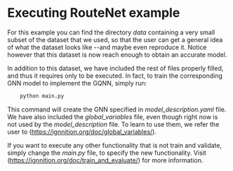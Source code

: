 # Executing RouteNet example

For this example you can find the directory *data* containing a very small subset of the dataset that we used, so that the user can get a general idea of what the dataset looks like --and maybe even reproduce it. Notice however that this dataset is now reach enough to obtain an accurate model.
 
In addition to this dataset, we have included the rest of files properly filled, and thus it requires only to be executed. In fact, to train the corresponding GNN model to implement the GQNN, simply run:

```python
    python main.py
```

This command will create the GNN specified in *model_description.yaml* file. We have also included the *global_variables* file, even though right now is not used by the *model_description* file. To learn to use them, we refer the user to (https://ignnition.org/doc/global_variables/).

If you want to execute any other functionality that is not train and validate, simply change the *main.py* file, to specify the new functionality. Visit (https://ignnition.org/doc/train_and_evaluate/) for more information.


    
